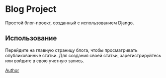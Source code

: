 # Blog Project

Простой блог-проект, созданный с использованием Django.

## Использование

Перейдите на главную страницу блога, чтобы просматривать опубликованные статьи. Для создания своей статьи, зарегистрируйтесь или войдите в свою учетную запись.


<a href="https://github.com/g0dfury"> Author </a>